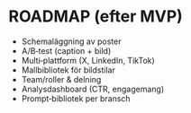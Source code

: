 # ROADMAP (efter MVP)

- Schemaläggning av poster
- A/B‑test (caption + bild)
- Multi‑plattform (X, LinkedIn, TikTok)
- Mallbibliotek för bildstilar
- Team/roller & delning
- Analysdashboard (CTR, engagemang)
- Prompt‑bibliotek per bransch
